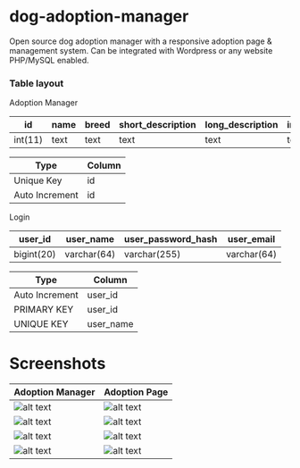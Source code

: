 # dog-adoption-manager
Open source dog adoption manager with a responsive adoption page &amp; management system. Can be integrated with Wordpress or any 
website PHP/MySQL enabled.

### Table layout
Adoption Manager

| id      | name | breed | short_description | long_description | image |
|---------|------|-------|-------------------|------------------|-------|
| int(11) | text | text  | text              | text             | text  |

| Type            | Column |
|-----------------|--------|
| Unique Key      | id     |
| Auto Increment  | id     |

Login

| user_id    | user_name   | user_password_hash | user_email  |
|------------|-------------|--------------------|-------------|
| bigint(20) | varchar(64) | varchar(255)       | varchar(64) |

| Type           | Column    |
|----------------|-----------|
| Auto Increment | user_id   |
| PRIMARY KEY    | user_id   |
| UNIQUE KEY     | user_name |

# Screenshots

| Adoption Manager                             | Adoption Page                                |
|----------------------------------------------|----------------------------------------------|
| ![alt text](https://i.imgur.com/yVNlGEu.jpg) | ![alt text](https://i.imgur.com/dyXrm16.png) |
| ![alt text](https://i.imgur.com/MBOsXMc.png) | ![alt text](https://i.imgur.com/QsNtwVn.jpg) |
| ![alt text](https://i.imgur.com/Tm6QMHX.png) | ![alt text](https://i.imgur.com/yicSvQy.jpg) |
| ![alt text](https://i.imgur.com/yUeI2DL.png) | ![alt text](https://i.imgur.com/MjdoOoJ.jpg) |
